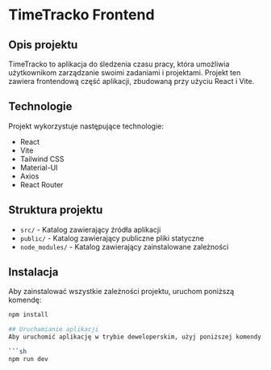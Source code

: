 # TimeTracko Frontend

## Opis projektu

TimeTracko to aplikacja do śledzenia czasu pracy, która umożliwia użytkownikom zarządzanie swoimi zadaniami i projektami. Projekt ten zawiera frontendową część aplikacji, zbudowaną przy użyciu React i Vite.

## Technologie

Projekt wykorzystuje następujące technologie:

- React
- Vite
- Tailwind CSS
- Material-UI
- Axios
- React Router

## Struktura projektu

- `src/` - Katalog zawierający źródła aplikacji
- `public/` - Katalog zawierający publiczne pliki statyczne
- `node_modules/` - Katalog zawierający zainstalowane zależności

## Instalacja

Aby zainstalować wszystkie zależności projektu, uruchom poniższą komendę:

```sh
npm install

## Uruchamianie aplikacji
Aby uruchomić aplikację w trybie deweloperskim, użyj poniższej komendy:

```sh
npm run dev
